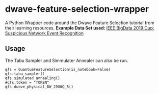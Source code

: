 # dwave-feature-selection-wrapper
A Python Wrapper code around the Dwave Feature Selection tutorial from their learning resources.
**Example Data Set used:** [IEEE BigData 2019 Cup: Suspicious Network Event Recognition](https://knowledgepit.ml/suspicious-network-event-recognition/)

## Usage
The Tabu Sampler and Simmulater Annealer can also be run.
```
qfs = QuantumFeatureSelection(is_notebook=False)
qfs.tabu_sampler()
qfs.simulated_annealing()
#qfs.token = "TOKEN"
qfs.dwave_physical_DW_2000Q_5()
```